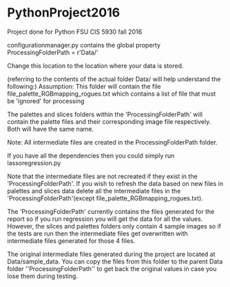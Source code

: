 # PythonProject2016
Project done for Python FSU CIS 5930 fall 2016

configurationmanager.py contains the global property
ProcessingFolderPath = r'Data/'

Change this location to the location where your data is stored.

(referring to the contents of the actual folder Data/ will help understand the following:)
Assumption:
This folder will contain the file file_palette_RGBmapping_rogues.txt which contains a list of file
that must be 'ignored' for processing

The palettes and slices folders within the 'ProcessingFolderPath' will contain the palette files
and their corresponding image file respectively. Both will have the same name.

Note:
All intermediate files are created in the ProcessingFolderPath folder.

If you have all the dependencies then you could simply run lassoregression.py

Note that the intermediate files are not recreated if they exist in the 'ProcessingFolderPath'.
If you wish to refresh the data based on new files in palettes and slices data delete all
the intermediate files in the 'ProcessingFolderPath'(except file_palette_RGBmapping_rogues.txt).

The 'ProcessingFolderPath' currently contains the files generated for the report so if you run
regression you will get the data for all the values. However, the silces and palettes folders 
only contain 4 sample images so if the tests are run then the intermediate files get overwritten with
intermediate files generated for those 4 files.

The original intermediate files generated during the project are located at Data/sample_data. You can 
copy the files from this folder to the parent Data folder ''ProcessingFolderPath'' to get back the 
original values in case you lose them during testing.
